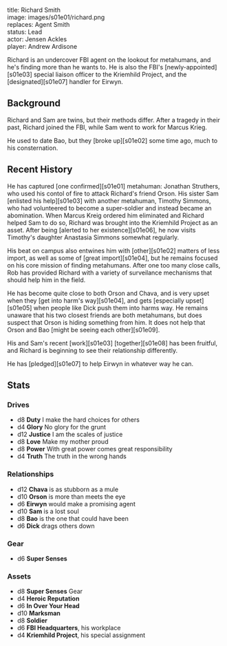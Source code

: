 title: Richard Smith  
image: images/s01e01/richard.png  
replaces: Agent Smith  
status: Lead  
actor: Jensen Ackles  
player: Andrew Ardisone  

Richard is an undercover FBI agent on the lookout for metahumans, and he's finding more than he wants to. He is also the FBI's [newly-appointed][s01e03] special liaison officer to the Kriemhild Project, and the [designated][s01e07] handler for Eirwyn.

## Background

Richard and Sam are twins, but their methods differ. After a tragedy in their past, Richard joined the FBI, while Sam went to work for Marcus Krieg.

He used to date Bao, but they [broke up][s01e02] some time ago, much to his consternation.

## Recent History

He has captured [one confirmed][s01e01] metahuman: Jonathan Struthers, who used his contol of fire to attack Richard's friend Orson. His sister Sam [enlisted his help][s01e03] with another metahuman, Timothy Simmons, who had volunteered to become a super-soldier and instead became an abomination. When Marcus Kreig ordered him eliminated and Richard helped Sam to do so, Richard was brought into the Kriemhild Project as an asset. After being [alerted to her existence][s01e06], he now visits Timothy's daughter Anastasia Simmons somewhat regularly.

His beat on campus also entwines him with [other][s01e02] matters of less import, as well as some of [great import][s01e04], but he remains focused on his core mission of finding metahumans. After one too many close calls, Rob has provided Richard with a variety of surveilance mechanisms that should help him in the field.

He has become quite close to both Orson and Chava, and is very upset when they [get into harm's way][s01e04], and gets [especially upset][s01e05] when people like Dick push them into harms way. He remains unaware that his two closest friends are both metahumans, but does suspect that Orson is hiding something from him. It does not help that Orson and Bao [might be seeing each other][s01e09].

His and Sam's recent [work][s01e03] [together][s01e08] has been fruitful, and Richard is beginning to see their relationship differently.

He has [pledged][s01e07] to help Eirwyn in whatever way he can.

## Stats

### Drives

* d8 **Duty** I make the hard choices for others
* d4 **Glory** No glory for the grunt
* d12 **Justice** I am the scales of justice
* d8 **Love** Make my mother proud
* d8 **Power** With great power comes great responsibility
* d4 **Truth** The truth in the wrong hands

### Relationships

* d12 **Chava** is as stubborn as a mule
* d10 **Orson** is more than meets the eye
* d6 **Eirwyn** would make a promising agent
* d10 **Sam** is a lost soul
* d8 **Bao** is the one that could have been
* d6 **Dick** drags others down

### Gear

* d6 **Super Senses**

### Assets

* d8 **Super Senses** Gear
* d4 **Heroic Reputation**
* d6 **In Over Your Head**
* d10 **Marksman**
* d8 **Soldier**
* d6 **FBI Headquarters**, his workplace
* d4 **Kriemhild Project**, his special assignment

